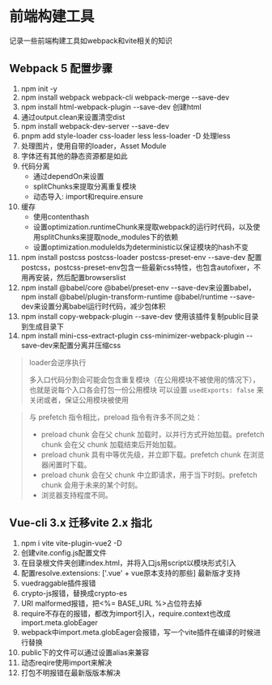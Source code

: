 # 前端构建工具

记录一些前端构建工具如webpack和vite相关的知识

## Webpack 5 配置步骤

1. npm init -y
2. npm install webpack webpack-cli webpack-merge --save-dev
3. npm install html-webpack-plugin --save-dev 创建html
4. 通过output.clean来设置清空dist
5. npm install webpack-dev-server --save-dev
6. pnpm add style-loader css-loader less less-loader -D 处理less
7. 处理图片，使用自带的loader，Asset Module
8. 字体还有其他的静态资源都是如此
9. 代码分离
    - 通过dependOn来设置
    - splitChunks来提取分离重复模块
    - 动态导入: import和require.ensure
10. 缓存
    - 使用contenthash
    - 设置optimization.runtimeChunk来提取webpack的运行时代码，以及使用splitChunks来提取node_modules下的依赖
    - 设置optimization.moduleIds为deterministic以保证模块的hash不变
11. npm install postcss postcss-loader postcss-preset-env --save-dev 配置postcss，postcss-preset-env包含一些最新css特性，也包含autofixer，不用再安装，然后配置browserslist
12. npm install @babel/core @babel/preset-env --save-dev来设置babel，npm install @babel/plugin-transform-runtime @babel/runtime --save-dev来设置分离babel运行时代码，减少包体积
13. npm install copy-webpack-plugin --save-dev 使用该插件复制public目录到生成目录下
14. npm install mini-css-extract-plugin css-minimizer-webpack-plugin --save-dev来配置分离并压缩css

> loader会逆序执行
> 
> 多入口代码分割会可能会包含重复模块（在公用模块不被使用的情况下），也就是说每个入口各会打包一份公用模块
> 可以设置 ```usedExports: false``` 来关闭或者，保证公用模块被使用

> 与 prefetch 指令相比，preload 指令有许多不同之处：
> - preload chunk 会在父 chunk 加载时，以并行方式开始加载。prefetch chunk 会在父 chunk 加载结束后开始加载。
> - preload chunk 具有中等优先级，并立即下载。prefetch chunk 在浏览器闲置时下载。
> - preload chunk 会在父 chunk 中立即请求，用于当下时刻。prefetch chunk 会用于未来的某个时刻。
> - 浏览器支持程度不同。

## Vue-cli 3.x 迁移vite 2.x 指北

1. npm i vite vite-plugin-vue2 -D
2. 创建vite.config.js配置文件
3. 在目录根文件夹创建index.html，并将入口js用script以模块形式引入
4. 配置resolve.extensions: ['.vue' + vue原本支持的那些] 最新版才支持
5. vuedraggable插件报错
6. crypto-js报错，替换成crypto-es
7. URI malformed报错，把<%= BASE_URL %>占位符去掉
8. require不存在的报错，都改为import引入，require.context也改成import.meta.globEager
9. webpack中import.meta.globEager会报错，写一个vite插件在编译的时候进行替换
10. public下的文件可以通过设置alias来兼容
11. 动态reqire使用import来解决
12. 打包不明报错在最新版版本解决
